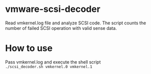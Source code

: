 # vmware-scsi-decoder
Read vmkernel.log file and analyze SCSI code. The script counts the number of failed SCSI operation with valid sense data.
# How to use
Pass vmkernel.log and execute the shell script  
`./scsi_decoder.sh vmkernel.0 vmkernel.1`
